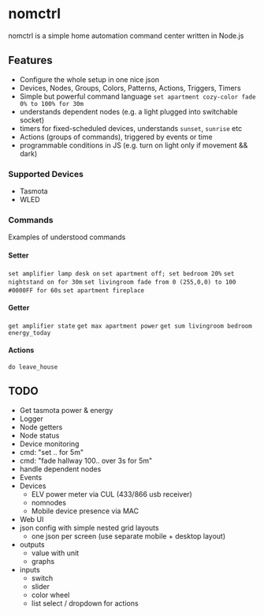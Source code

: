 # nomctrl

nomctrl is a simple home automation command center written in Node.js

## Features
 - Configure the whole setup in one nice json
 - Devices, Nodes, Groups, Colors, Patterns, Actions, Triggers, Timers
 - Simple but powerful command language `set apartment cozy-color fade 0% to 100% for 30m`
 - understands dependent nodes (e.g. a light plugged into switchable socket)
 - timers for fixed-scheduled devices, understands `sunset`, `sunrise` etc
 - Actions (groups of commands), triggered by events or time
 - programmable conditions in JS (e.g. turn on light only if movement && dark)

### Supported Devices
 - Tasmota
 - WLED

### Commands
Examples of understood commands

#### Setter
 `set amplifier lamp desk on`
 `set apartment off; set bedroom 20%`
 `set nightstand on for 30m`
 `set livingroom fade from 0 (255,0,0) to 100 #0000FF for 60s`
 `set apartment fireplace`
 
 #### Getter
 `get amplifier state`
 `get max apartment power`
 `get sum livingroom bedroom energy_today`

#### Actions
 `do leave_house`
 
 
## TODO
- Get tasmota power & energy
- Logger
- Node getters
- Node status
- Device monitoring
- cmd: "set .. for 5m"
- cmd: "fade hallway 100.. over 3s for 5m"
- handle dependent nodes
- Events
- Devices
  - ELV power meter via CUL (433/866 usb receiver)
  - nomnodes
  - Mobile device presence via MAC
- Web UI
 - json config with simple nested grid layouts
   - one json per screen (use separate mobile + desktop layout)
 - outputs
   - value with unit
   - graphs
 - inputs
   - switch
   - slider
   - color wheel
   - list select / dropdown for actions
